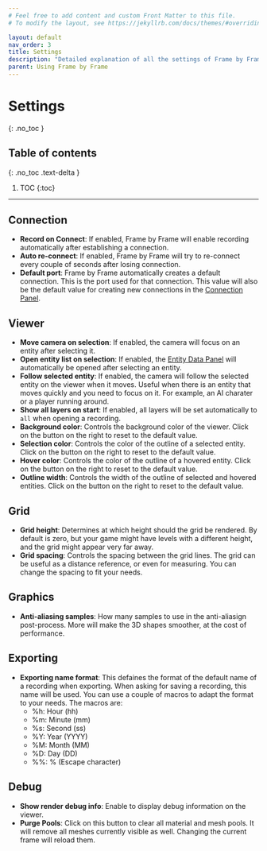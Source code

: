 ```yaml
---
# Feel free to add content and custom Front Matter to this file.
# To modify the layout, see https://jekyllrb.com/docs/themes/#overriding-theme-defaults

layout: default
nav_order: 3
title: Settings
description: "Detailed explanation of all the settings of Frame by Frame"
parent: Using Frame by Frame
---
```


# Settings
{: .no_toc }

## Table of contents
{: .no_toc .text-delta }

1. TOC
{:toc}

---

## Connection
 - **Record on Connect**: If enabled, Frame by Frame will enable recording automatically after establishing a connection.
 - **Auto re-connect**: If enabled, Frame by Frame will try to re-connect every couple of seconds after losing connection.
 - **Default port**: Frame by Frame automatically creates a default connection. This is the port used for that connection. This value will also be the default value for creating new connections in the [Connection Panel](/FrameByFrame/user-interface#connections).

## Viewer
 - **Move camera on selection**: If enabled, the camera will focus on an entity after selecting it.
 - **Open entity list on selection**: If enabled, the [Entity Data Panel](/FrameByFrame/user-interface#entity-data) will automatically be opened after selecting an entity.
 - **Follow selected entity**: If enabled, the camera will follow the selected entity on the viewer when it moves. Useful when there is an entity that moves quickly and you need to focus on it. For example, an AI charater or a player running around.
 - **Show all layers on start**: If enabled, all layers will be set automatically to `all` when opening a recording.
 - **Background color**: Controls the background color of the viewer. Click on the button on the right to reset to the default value.
 - **Selection color**: Controls the color of the outline of a selected entity. Click on the button on the right to reset to the default value.
 - **Hover color**: Controls the color of the outline of a hovered entity. Click on the button on the right to reset to the default value.
  - **Outline width**: Controls the width of the outline of selected and hovered entities. Click on the button on the right to reset to the default value.

## Grid
 - **Grid height**: Determines at which height should the grid be rendered. By default is zero, but your game might have levels with a different height, and the grid might appear very far away.
 - **Grid spacing**: Controls the spacing between the grid lines. The grid can be useful as a distance reference, or even for measuring. You can change the spacing to fit your needs.

## Graphics
 - **Anti-aliasing samples**: How many samples to use in the anti-aliasign post-process. More will make the 3D shapes smoother, at the cost of performance.

## Exporting
 - **Exporting name format**: This defaines the format of the default name of a recording when exporting. When asking for saving a recording, this name will be used. You can use a couple of macros to adapt the format to your needs. The macros are:
    - %h: Hour (hh)
    - %m: Minute (mm)
    - %s: Second (ss)
    - %Y: Year (YYYY)
    - %M: Month (MM)
    - %D: Day (DD)
    - %%: % (Escape character)

## Debug
 - **Show render debug info**: Enable to display debug information on the viewer.
 - **Purge Pools**: Click on this button to clear all material and mesh pools. It will remove all meshes currently visible as well. Changing the current frame will reload them.